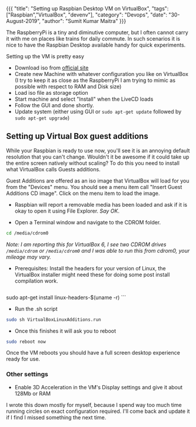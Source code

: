{{{
  "title": "Setting up Raspbian Desktop VM on VirtualBox",
  "tags": ["Raspbian","VirtualBox", "devenv"],
  "category": "Devops",
  "date": "30-August-2019",
  "author": "Sumit Kumar Maitra"
}}}

The RaspberryPi is a tiny and diminutive computer, but I often cannot carry it with me on places like trains for daily commute. In such scenarios it is nice to have the Raspbian Desktop available handy for quick experiments.

Setting up the VM is pretty easy
- Download iso from [official site](https://www.raspberrypi.org/downloads/raspberry-pi-desktop/)
- Create new Machine with whatever configuration you like on VirtualBox (I try to keep it as close as the RaspberryPi I am trying to mimic as possible with respect to RAM and Disk size)
- Load iso file as storage option
- Start machine and select "Install" when the LiveCD loads
- Follow the GUI and done shortly.
- Update system (either using GUI or `sudo apt-get update` followed by `sudo apt-get upgrade`)

## Setting up Virtual Box guest additions
While your Raspbian is ready to use now, you'll see it is an annoying default resolution that you can't change. Wouldn't it be awesome if it could take up the entire screen natively without scaling? To do this you need to install what VirtualBox calls Guests additions.

Guest Additions are offered as an iso image that VirtualBox will load for you from the "Devices" menu. You should see a menu item call "Insert Guest Additions CD image". Click on the menu item to load the image.

- Raspbian will report a removable media has been loaded and ask if it is okay to open it using File Explorer. _Say OK_.

- Open a Terminal window and navigate to the CDROM folder.
```sh
cd /media/cdrom0
```
_Note: I am reporting this for VirtualBox 6, I see two CDROM drives `/media/cdrom` or `/media/cdrom0` and I was able to run this from cdrom0, your mileage may vary._

- Prerequisites: Install the headers for your version of Linux, the VirtualBox installer might need these for doing some post install compilation work.

    ```sh
sudo apt-get install linux-headers-$(uname -r)
    ```

- Run the .sh script
```sh
sudo sh VirtualBoxLinuxAdditions.run
```

- Once this finishes it will ask you to reboot
```sh
sudo reboot now
```

Once the VM reboots you should have a full screen desktop experience ready for use.

### Other settings
- Enable 3D Acceleration in the VM's Display settings and give it about 128Mb or RAM

I wrote this down mostly for myself, because I spend way too much time running circles on exact configuration required. I'll come back and update it if I find I missed something the next time.
